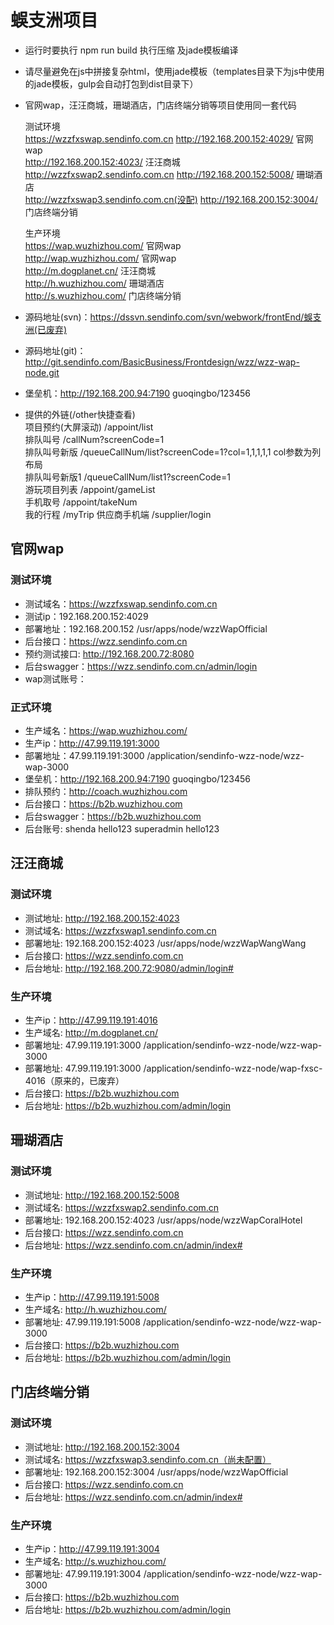 # 蜈支洲项目
   * 运行时要执行 npm run build 执行压缩 及jade模板编译
   * 请尽量避免在js中拼接复杂html，使用jade模板（templates目录下为js中使用的jade模板，gulp会自动打包到dist目录下）
   * 官网wap，汪汪商城，珊瑚酒店，门店终端分销等项目使用同一套代码
       
        测试环境  
        https://wzzfxswap.sendinfo.com.cn        http://192.168.200.152:4029/  官网wap  
                                                 http://192.168.200.152:4023/  汪汪商城  
        http://wzzfxswap2.sendinfo.com.cn        http://192.168.200.152:5008/  珊瑚酒店  
        http://wzzfxswap3.sendinfo.com.cn(没配)  http://192.168.200.152:3004/  门店终端分销   
       
        生产环境  
        https://wap.wuzhizhou.com/  官网wap   
        http://wap.wuzhizhou.com/   官网wap   
        http://m.dogplanet.cn/      汪汪商城  
        http://h.wuzhizhou.com/     珊瑚酒店  
        http://s.wuzhizhou.com/     门店终端分销   
      
   * 源码地址(svn)：https://dssvn.sendinfo.com/svn/webwork/frontEnd/蜈支洲(已废弃)
   * 源码地址(git)：http://git.sendinfo.com/BasicBusiness/Frontdesign/wzz/wzz-wap-node.git
   * 堡垒机：http://192.168.200.94:7190 guoqingbo/123456
   * 提供的外链(/other快捷查看)  
       项目预约(大屏滚动) /appoint/list  
       排队叫号 /callNum?screenCode=1  
       排队叫号新版 /queueCallNum/list?screenCode=1?col=1,1,1,1,1 col参数为列布局  
       排队叫号新版1 /queueCallNum/list1?screenCode=1  
       游玩项目列表 /appoint/gameList  
       手机取号 /appoint/takeNum  
       我的行程 /myTrip
       供应商手机端 /supplier/login
       
## 官网wap
### 测试环境
   * 测试域名：https://wzzfxswap.sendinfo.com.cn
   * 测试ip：192.168.200.152:4029
   * 部署地址：192.168.200.152 /usr/apps/node/wzzWapOfficial
   * 后台接口：https://wzz.sendinfo.com.cn
   * 预约测试接口: http://192.168.200.72:8080
   * 后台swagger：https://wzz.sendinfo.com.cn/admin/login
   * wap测试账号：
   
### 正式环境
   * 生产域名：https://wap.wuzhizhou.com/
   * 生产ip：http://47.99.119.191:3000
   * 部署地址：47.99.119.191:3000 /application/sendinfo-wzz-node/wzz-wap-3000
   * 堡垒机：http://192.168.200.94:7190 guoqingbo/123456
   * 排队预约：http://coach.wuzhizhou.com
   * 后台接口：https://b2b.wuzhizhou.com
   * 后台swagger：https://b2b.wuzhizhou.com
   * 后台账号: shenda  hello123  superadmin hello123
   

## 汪汪商城
### 测试环境
   * 测试地址: http://192.168.200.152:4023
   * 测试域名: https://wzzfxswap1.sendinfo.com.cn
   * 部署地址: 192.168.200.152:4023 /usr/apps/node/wzzWapWangWang
   * 后台接口: https://wzz.sendinfo.com.cn
   * 后台地址: http://192.168.200.72:9080/admin/login#
   
### 生产环境
   * 生产ip：http://47.99.119.191:4016
   * 生产域名: http://m.dogplanet.cn/
   * 部署地址: 47.99.119.191:3000 /application/sendinfo-wzz-node/wzz-wap-3000
   * 部署地址: 47.99.119.191:3000 /application/sendinfo-wzz-node/wap-fxsc-4016（原来的，已废弃）
   * 后台接口: https://b2b.wuzhizhou.com
   * 后台地址: https://b2b.wuzhizhou.com/admin/login
   

## 珊瑚酒店
### 测试环境
   * 测试地址: http://192.168.200.152:5008
   * 测试域名: https://wzzfxswap2.sendinfo.com.cn
   * 部署地址: 192.168.200.152:4023 /usr/apps/node/wzzWapCoralHotel
   * 后台接口: https://wzz.sendinfo.com.cn
   * 后台地址: https://wzz.sendinfo.com.cn/admin/index#
   
### 生产环境
   * 生产ip：http://47.99.119.191:5008
   * 生产域名: http://h.wuzhizhou.com/
   * 部署地址: 47.99.119.191:5008 /application/sendinfo-wzz-node/wzz-wap-3000
   * 后台接口: https://b2b.wuzhizhou.com
   * 后台地址: https://b2b.wuzhizhou.com/admin/login

## 门店终端分销
### 测试环境
   * 测试地址: http://192.168.200.152:3004
   * 测试域名: https://wzzfxswap3.sendinfo.com.cn（尚未配置）
   * 部署地址: 192.168.200.152:3004 /usr/apps/node/wzzWapOfficial
   * 后台接口: https://wzz.sendinfo.com.cn
   * 后台地址: https://wzz.sendinfo.com.cn/admin/index#
   
### 生产环境
   * 生产ip：http://47.99.119.191:3004
   * 生产域名: http://s.wuzhizhou.com/
   * 部署地址: 47.99.119.191:3004 /application/sendinfo-wzz-node/wzz-wap-3000
   * 后台接口: https://b2b.wuzhizhou.com
   * 后台地址: https://b2b.wuzhizhou.com/admin/login
